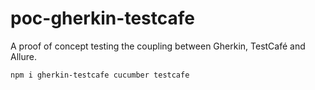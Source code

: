 # poc-gherkin-testcafe
 A proof of concept testing the coupling between Gherkin, TestCafé and Allure.
 
 `npm i gherkin-testcafe cucumber testcafe`